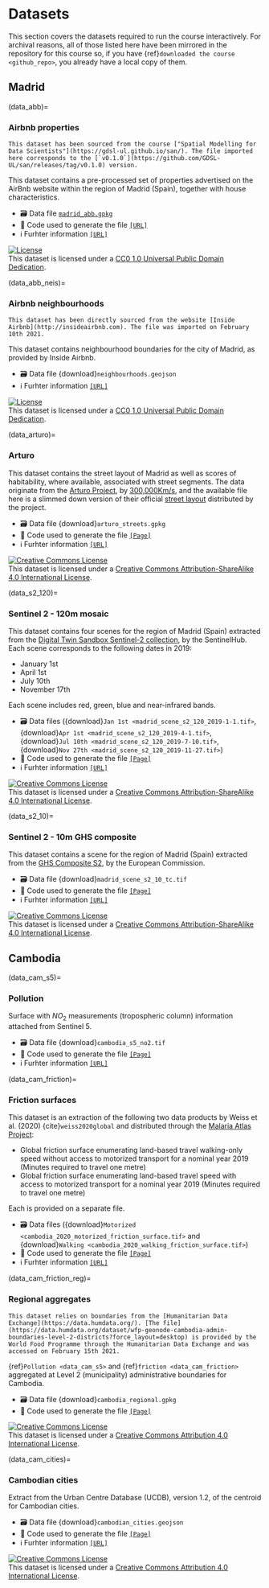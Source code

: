 # Datasets

This section covers the datasets required to run the course interactively. For archival reasons, all of those listed here have been mirrored in the repository for this course so, if you have {ref}`downloaded the course <github_repo>`, you already have a local copy of them.

## Madrid

(data_abb)=
### Airbnb properties

```{admonition} Source
This dataset has been sourced from the course ["Spatial Modelling for Data Scientists"](https://gdsl-ul.github.io/san/). The file imported here corresponds to the [`v0.1.0`](https://github.com/GDSL-UL/san/releases/tag/v0.1.0) version.
```

This dataset contains a pre-processed set of properties advertised on the AirBnb website within the region of Madrid (Spain), together with house characteristics. 

- 🗃️ Data file [`madrid_abb.gpkg`](https://github.com/GDSL-UL/san/raw/v0.1.0/data/assignment_1_madrid/madrid_abb.gpkg)
- 🤖 Code used to generate the file [`[URL]`](https://github.com/GDSL-UL/san/raw/v0.1.0/data/assignment_1_madrid/clean_data)
- ℹ️ Furhter information [`[URL]`](https://github.com/GDSL-UL/san/blob/v0.1.0/docs/11-datasets.md#madrid-airbnb)

<a rel="license" href="https://creativecommons.org/publicdomain/zero/1.0/"><img alt="License" style="border-width:0" src="https://licensebuttons.net/l/zero/1.0/88x31.png" /></a><br />This dataset is licensed under a <a rel="license" href="https://creativecommons.org/publicdomain/zero/1.0/">CC0 1.0 Universal Public Domain Dedication</a>.

(data_abb_neis)=
### Airbnb neighbourhoods

```{admonition} Source
This dataset has been directly sourced from the website [Inside Airbnb](http://insideairbnb.com). The file was imported on February 10th 2021.
```

This dataset contains neighbourhood boundaries for the city of Madrid, as provided by Inside Airbnb.

- 🗃️ Data file {download}`neighbourhoods.geojson`
- ℹ️ Furhter information [`[URL]`](http://insideairbnb.com/madrid/)

<a rel="license" href="https://creativecommons.org/publicdomain/zero/1.0/"><img alt="License" style="border-width:0" src="https://licensebuttons.net/l/zero/1.0/88x31.png" /></a><br />This dataset is licensed under a <a rel="license" href="https://creativecommons.org/publicdomain/zero/1.0/">CC0 1.0 Universal Public Domain Dedication</a>.

(data_arturo)=
### Arturo

This dataset contains the street layout of Madrid as well as scores of habitability, where available, associated with street segments. The data originate from the [Arturo Project](http://arturo.300000kms.net), by [300,000Km/s](https://300000kms.net), and the available file here is a slimmed down version of their official [street layout](http://arturo.300000kms.net/#10) distributed by the project.

- 🗃️ Data file {download}`arturo_streets.gpkg`
- 🤖 Code used to generate the file [`[Page]`](arturo_streets_prep)
- ℹ️ Furhter information [`[URL]`](https://arturo.300000kms.net)

<a rel="license" href="http://creativecommons.org/licenses/by-sa/4.0/"><img alt="Creative Commons License" style="border-width:0" src="https://i.creativecommons.org/l/by-sa/4.0/88x31.png" /></a><br />This dataset is licensed under a <a rel="license" href="http://creativecommons.org/licenses/by-sa/4.0/">Creative Commons Attribution-ShareAlike 4.0 International License</a>.

(data_s2_120)=
### Sentinel 2 - 120m mosaic

This dataset contains four scenes for the region of Madrid (Spain) extracted from the [Digital Twin Sandbox Sentinel-2 collection](https://medium.com/sentinel-hub/digital-twin-sandbox-sentinel-2-collection-available-to-everyone-20f3b5de846e), by the SentinelHub. Each scene corresponds to the following dates in 2019:

- January 1st
- April 1st
- July 10th
- November 17th

Each scene includes red, green, blue and near-infrared bands.

- 🗃️ Data files ({download}`Jan 1st <madrid_scene_s2_120_2019-1-1.tif>`, {download}`Apr 1st <madrid_scene_s2_120_2019-4-1.tif>`, {download}`Jul 10th <madrid_scene_s2_120_2019-7-10.tif>`, {download}`Nov 27th <madrid_scene_s2_120_2019-11-27.tif>`)
- 🤖 Code used to generate the file [`[Page]`](madrid_s2)
- ℹ️ Furhter information [`[URL]`](https://github.com/sentinel-hub/public-collections/tree/main/collections/sentinel-s2-l2a-mosaic-120)

<a rel="license" href="http://creativecommons.org/licenses/by-sa/4.0/"><img alt="Creative Commons License" style="border-width:0" src="https://i.creativecommons.org/l/by-sa/4.0/88x31.png" /></a><br />This dataset is licensed under a <a rel="license" href="http://creativecommons.org/licenses/by-sa/4.0/">Creative Commons Attribution-ShareAlike 4.0 International License</a>.

(data_s2_10)=
### Sentinel 2 - 10m GHS composite

This dataset contains a scene for the region of Madrid (Spain) extracted from the [GHS Composite S2](https://ghsl.jrc.ec.europa.eu/ghs_s2composite.php), by the European Commission.

- 🗃️ Data file {download}`madrid_scene_s2_10_tc.tif`
- 🤖 Code used to generate the file [`[Page]`](madrid_s2)
- ℹ️ Furhter information [`[URL]`](https://ghsl.jrc.ec.europa.eu/ghs_s2composite.php)

<a rel="license" href="http://creativecommons.org/licenses/by-sa/4.0/"><img alt="Creative Commons License" style="border-width:0" src="https://i.creativecommons.org/l/by-sa/4.0/88x31.png" /></a><br />This dataset is licensed under a <a rel="license" href="http://creativecommons.org/licenses/by-sa/4.0/">Creative Commons Attribution-ShareAlike 4.0 International License</a>.

## Cambodia

(data_cam_s5)=
### Pollution

Surface with $NO_2$ measurements (tropospheric column) information attached from Sentinel 5.

- 🗃️ Data file {download}`cambodia_s5_no2.tif`
- 🤖 Code used to generate the file [`[Page]`](cambodia_pollution)
- ℹ️ Furhter information [`[URL]`](https://github.com/Sentinel-5P/data-on-s3)

(data_cam_friction)=
### Friction surfaces

This dataset is an extraction of the following two data products by Weiss et al. (2020) {cite}`weiss2020global` and distributed through the [Malaria Atlas Project](https://malariaatlas.org/explorer/#/):

- Global friction surface enumerating land-based travel walking-only speed without access to motorized transport for a nominal year 2019 (Minutes required to travel one metre)
- Global friction surface enumerating land-based travel speed with access to motorized transport for a nominal year 2019 (Minutes required to travel one metre)

Each is provided on a separate file.

- 🗃️ Data files ({download}`Motorized <cambodia_2020_motorized_friction_surface.tif>` and {download}`Walking <cambodia_2020_walking_friction_surface.tif>`)
- 🤖 Code used to generate the file [`[Page]`](cambodia_road_friction)
- ℹ️ Furhter information [`[URL]`](https://malariaatlas.org)

(data_cam_friction_reg)=
### Regional aggregates

```{admonition} Source
This dataset relies on boundaries from the [Humanitarian Data Exchange](https://data.humdata.org/). [The file](https://data.humdata.org/dataset/wfp-geonode-cambodia-admin-boundaries-level-2-districts?force_layout=desktop) is provided by the World Food Programme through the Humanitarian Data Exchange and was accessed on February 15th 2021.
```

{ref}`Pollution <data_cam_s5>` and {ref}`friction <data_cam_friction>` aggregated at Level 2 (municipality) administrative boundaries for Cambodia.

- 🗃️ Data file {download}`cambodia_regional.gpkg`
- 🤖 Code used to generate the file [`[Page]`](cambodia_regional)

<a rel="license" href="http://creativecommons.org/licenses/by/4.0/"><img alt="Creative Commons License" style="border-width:0" src="https://i.creativecommons.org/l/by/4.0/88x31.png" /></a><br />This dataset is licensed under a <a rel="license" href="http://creativecommons.org/licenses/by/4.0/">Creative Commons Attribution 4.0 International License</a>.

(data_cam_cities)=
### Cambodian cities

Extract from the Urban Centre Database (UCDB), version 1.2, of the centroid for Cambodian cities.

- 🗃️ Data file {download}`cambodian_cities.geojson`
- 🤖 Code used to generate the file [`[Page]`](cambodia_cities)
- ℹ️ Furhter information [`[URL]`](https://ghsl.jrc.ec.europa.eu/ucdb2018visual.php)

<a rel="license" href="http://creativecommons.org/licenses/by/4.0/"><img alt="Creative Commons License" style="border-width:0" src="https://i.creativecommons.org/l/by/4.0/88x31.png" /></a><br />This dataset is licensed under a <a rel="license" href="http://creativecommons.org/licenses/by/4.0/">Creative Commons Attribution 4.0 International License</a>.
